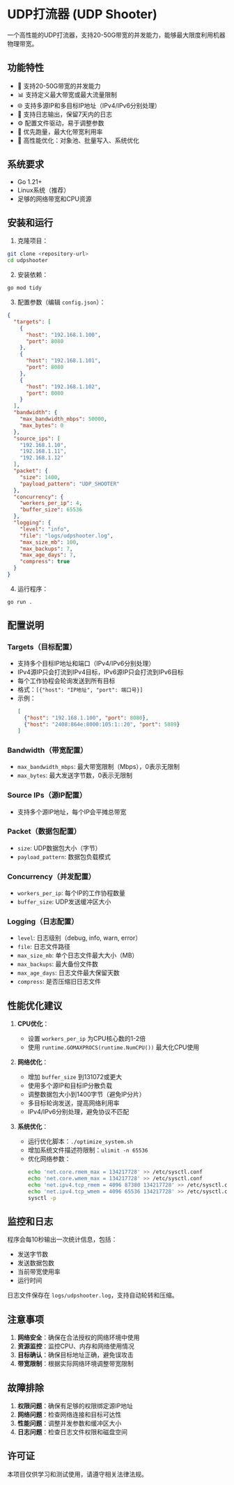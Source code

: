 # UDP打流器 (UDP Shooter)

一个高性能的UDP打流器，支持20-50G带宽的并发能力，能够最大限度利用机器物理带宽。

## 功能特性

- 🚀 支持20-50G带宽的并发能力
- 📊 支持定义最大带宽或最大流量限制
- 🌐 支持多源IP和多目标IP地址（IPv4/IPv6分别处理）
- 📝 支持日志输出，保留7天内的日志
- ⚙️ 配置文件驱动，易于调整参数
- 🎯 优先跑量，最大化带宽利用率
- 🔧 高性能优化：对象池、批量写入、系统优化

## 系统要求

- Go 1.21+
- Linux系统（推荐）
- 足够的网络带宽和CPU资源

## 安装和运行

1. 克隆项目：
```bash
git clone <repository-url>
cd udpshooter
```

2. 安装依赖：
```bash
go mod tidy
```

3. 配置参数（编辑 `config.json`）：
```json
{
  "targets": [
    {
      "host": "192.168.1.100",
      "port": 8080
    },
    {
      "host": "192.168.1.101",
      "port": 8080
    },
    {
      "host": "192.168.1.102",
      "port": 8080
    }
  ],
  "bandwidth": {
    "max_bandwidth_mbps": 50000,
    "max_bytes": 0
  },
  "source_ips": [
    "192.168.1.10",
    "192.168.1.11",
    "192.168.1.12"
  ],
  "packet": {
    "size": 1400,
    "payload_pattern": "UDP_SHOOTER"
  },
  "concurrency": {
    "workers_per_ip": 4,
    "buffer_size": 65536
  },
  "logging": {
    "level": "info",
    "file": "logs/udpshooter.log",
    "max_size_mb": 100,
    "max_backups": 7,
    "max_age_days": 7,
    "compress": true
  }
}
```

4. 运行程序：
```bash
go run .
```

## 配置说明

### Targets（目标配置）
- 支持多个目标IP地址和端口（IPv4/IPv6分别处理）
- IPv4源IP只会打流到IPv4目标，IPv6源IP只会打流到IPv6目标
- 每个工作协程会轮询发送到所有目标
- 格式：`[{"host": "IP地址", "port": 端口号}]`
- 示例：
  ```json
  [
    {"host": "192.168.1.100", "port": 8080},
    {"host": "2408:864e:8000:105:1::20", "port": 5889}
  ]
  ```

### Bandwidth（带宽配置）
- `max_bandwidth_mbps`: 最大带宽限制（Mbps），0表示无限制
- `max_bytes`: 最大发送字节数，0表示无限制

### Source IPs（源IP配置）
- 支持多个源IP地址，每个IP会平摊总带宽

### Packet（数据包配置）
- `size`: UDP数据包大小（字节）
- `payload_pattern`: 数据包负载模式

### Concurrency（并发配置）
- `workers_per_ip`: 每个IP的工作协程数量
- `buffer_size`: UDP发送缓冲区大小

### Logging（日志配置）
- `level`: 日志级别（debug, info, warn, error）
- `file`: 日志文件路径
- `max_size_mb`: 单个日志文件最大大小（MB）
- `max_backups`: 最大备份文件数
- `max_age_days`: 日志文件最大保留天数
- `compress`: 是否压缩旧日志文件

## 性能优化建议

1. **CPU优化**：
   - 设置 `workers_per_ip` 为CPU核心数的1-2倍
   - 使用 `runtime.GOMAXPROCS(runtime.NumCPU())` 最大化CPU使用

2. **网络优化**：
   - 增加 `buffer_size` 到131072或更大
   - 使用多个源IP和目标IP分散负载
   - 调整数据包大小到1400字节（避免IP分片）
   - 多目标轮询发送，提高网络利用率
   - IPv4/IPv6分别处理，避免协议不匹配

3. **系统优化**：
   - 运行优化脚本：`./optimize_system.sh`
   - 增加系统文件描述符限制：`ulimit -n 65536`
   - 优化网络参数：
     ```bash
     echo 'net.core.rmem_max = 134217728' >> /etc/sysctl.conf
     echo 'net.core.wmem_max = 134217728' >> /etc/sysctl.conf
     echo 'net.ipv4.tcp_rmem = 4096 87380 134217728' >> /etc/sysctl.conf
     echo 'net.ipv4.tcp_wmem = 4096 65536 134217728' >> /etc/sysctl.conf
     sysctl -p
     ```

## 监控和日志

程序会每10秒输出一次统计信息，包括：
- 发送字节数
- 发送数据包数
- 当前带宽使用率
- 运行时间

日志文件保存在 `logs/udpshooter.log`，支持自动轮转和压缩。

## 注意事项

1. **网络安全**：确保在合法授权的网络环境中使用
2. **资源监控**：监控CPU、内存和网络使用情况
3. **目标确认**：确保目标地址正确，避免误攻击
4. **带宽限制**：根据实际网络环境调整带宽限制

## 故障排除

1. **权限问题**：确保有足够的权限绑定源IP地址
2. **网络问题**：检查网络连接和目标可达性
3. **性能问题**：调整并发参数和缓冲区大小
4. **日志问题**：检查日志文件权限和磁盘空间

## 许可证

本项目仅供学习和测试使用，请遵守相关法律法规。 